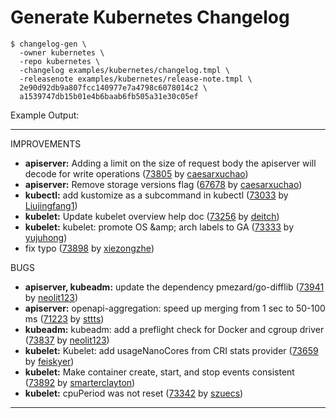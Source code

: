 # Generate Kubernetes Changelog

```shell
$ changelog-gen \
  -owner kubernetes \
  -repo kubernetes \
  -changelog examples/kubernetes/changelog.tmpl \
  -releasenote examples/kubernetes/release-note.tmpl \
  2e90d92db9a807fcc140977e7a4798c6078014c2 \
  a1539747db15b01e4b6baab6fb505a31e30c05ef
```

Example Output:

---
IMPROVEMENTS

* **apiserver:** Adding a limit on the size of request body the apiserver will decode for write operations ([73805](https://github.com/kubernetes/kubernetes/pull/73805) by [caesarxuchao](https://github.com/caesarxuchao))
* **apiserver:** Remove storage versions flag ([67678](https://github.com/kubernetes/kubernetes/pull/67678) by [caesarxuchao](https://github.com/caesarxuchao))
* **kubectl:** add kustomize as a subcommand in kubectl ([73033](https://github.com/kubernetes/kubernetes/pull/73033) by [Liujingfang1](https://github.com/Liujingfang1))
* **kubelet:** Update kubelet overview help doc ([73256](https://github.com/kubernetes/kubernetes/pull/73256) by [deitch](https://github.com/deitch))
* **kubelet:** kubelet: promote OS &amp;amp; arch labels to GA ([73333](https://github.com/kubernetes/kubernetes/pull/73333) by [yujuhong](https://github.com/yujuhong))
* fix typo ([73898](https://github.com/kubernetes/kubernetes/pull/73898) by [xiezongzhe](https://github.com/xiezongzhe))

BUGS

* **apiserver, kubeadm:** update the dependency pmezard/go-difflib ([73941](https://github.com/kubernetes/kubernetes/pull/73941) by [neolit123](https://github.com/neolit123))
* **apiserver:** openapi-aggregation: speed up merging from 1 sec to 50-100 ms ([71223](https://github.com/kubernetes/kubernetes/pull/71223) by [sttts](https://github.com/sttts))
* **kubeadm:** kubeadm: add a preflight check for Docker and cgroup driver ([73837](https://github.com/kubernetes/kubernetes/pull/73837) by [neolit123](https://github.com/neolit123))
* **kubelet:** Kubelet: add usageNanoCores from CRI stats provider ([73659](https://github.com/kubernetes/kubernetes/pull/73659) by [feiskyer](https://github.com/feiskyer))
* **kubelet:** Make container create, start, and stop events consistent ([73892](https://github.com/kubernetes/kubernetes/pull/73892) by [smarterclayton](https://github.com/smarterclayton))
* **kubelet:** cpuPeriod was not reset ([73342](https://github.com/kubernetes/kubernetes/pull/73342) by [szuecs](https://github.com/szuecs))
---